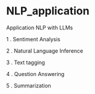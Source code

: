 # NLP_application
Application NLP with LLMs 

1 . Sentiment Analysis

2 . Natural Language Inference

3 . Text tagging

4 . Question Answering

5 . Summarization
